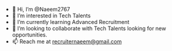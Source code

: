- 👋 Hi, I’m @Naeem2767
- 👀 I’m interested in Tech Talents
- 🌱 I’m currently learning Advanced Recruitment
- 💞️ I’m looking to collaborate with Tech Talents looking for new opportunities.
- 📫 Reach me at recruiternaeem@gmail.com

<!---
Naeem2767/Naeem2767 is a ✨ special ✨ repository because its `README.md` (this file) appears on your GitHub profile.
You can click the Preview link to take a look at your changes.
--->
